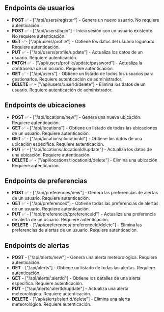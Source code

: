 ## Endpoints de usuarios

-   **POST** ✅ - ["/api/users/register"] - Genera un nuevo usuario. No requiere autenticación.
-   **POST** ✅ - ["/api/users/login"] - Inicia sesión con un usuario existente. No requiere autenticación.
-   **GET** ✅- ["/api/users/profile"] - Obtiene los datos del usuario logueado. Requiere autenticación.
-   **PUT** ✅ - ["/api/users/profile/update"] - Actualiza los datos de un usuario. Requiere autenticación.
-   **PATCH** ✅ - ["/api/users/profile/update/password"] - Actualiza la contraseña de un usuario. Requiere autenticación.
-   **GET** ✅ - ["/api/users"] - Obtiene un listado de todos los usuarios para gestionarlos. Requiere autenticación de administrador.
-   **DELETE** ✅ - ["/api/users/:userId/delete"] - Elimina los datos de un usuario. Requiere autenticación de administrador.

## Endpoints de ubicaciones

-   **POST** ✅ - ["/api/locations/new"] - Genera una nueva ubicación. Requiere autenticación.
-   **GET** ✅ - ["/api/locations"] - Obtiene un listado de todas las ubicaciones de un usuario. Requiere autenticación.
-   **GET** ✅ - ["/api/locations/:locationId"] - Obtiene los datos de una ubicación específica. Requiere autenticación.
-   **PUT** ✅ - ["/api/locations/:locationId/update"] - Actualiza los datos de una ubicación. Requiere autenticación.
-   **DELETE** ✅ - ["/api/locations/:locationId/delete"] - Elimina una ubicación. Requiere autenticación.

## Endpoints de preferencias

-   **POST** ✅ - ["/api/preferences/new"] - Genera las preferencias de alertas de un usuario. Requiere autenticación.
-   **GET** ✅ - ["/api/preferences"] - Obtiene todas las preferencias de alertas de un usuario. Requiere autenticación.
-   **PUT** ✅ - ["/api/preferences/:preferenceId"] - Actualiza una preferencia de alerta de un usuario. Requiere autenticación.
-   **DELETE** - ["/api/preferences/:preferenceId/delete"] - Elimina las preferencias de alertas de un usuario. Requiere autenticación.

## Endpoints de alertas

-   **POST** - ["/api/alerts/new"] - Genera una alerta meteorológica. Requiere autenticación.
-   **GET** - ["/api/alerts"] - Obtiene un listado de todas las alertas. Requiere autenticación.
-   **GET** - ["/api/alerts/:alertId"] - Obtiene los detalles de una alerta específica. Requiere autenticación.
-   **PUT** - ["/api/alerts/:alertId/update"] - Actualiza una alerta meteorológica. Requiere autenticación.
-   **DELETE** - ["/api/alerts/:alertId/delete"] - Elimina una alerta meteorológica. Requiere autenticación.
